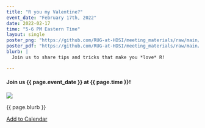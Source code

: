 ```yaml
---
title: "R you my Valentine?"
event_date: "February 17th, 2022"
date: 2022-02-17
time: "5-6 PM Eastern Time"
layout: single
poster_png: "https://github.com/RUG-at-HDSI/meeting_materials/raw/main/2022_02_17/2022_02_17_R_You_My_Valentine.png"
poster_pdf: "https://github.com/RUG-at-HDSI/meeting_materials/raw/main/2022_02_17/2022_02_17_R_You_My_Valentine.pdf"
blurb: |
  Join us to share tips and tricks that make you *love* R! 

---
```


#### Join us {{ page.event_date }} at {{ page.time }}!

<a href="{{ page.poster_png }}" alt="">
<img src="{{ page.poster_png }}">
</a>

<p>{{ page.blurb }}</p>

<a title="Add to Calendar" class="addeventatc" data-id="mV11938790" href="https://www.addevent.com/event/mV11938790" target="_blank" rel="nofollow">Add to Calendar</a>
	<script type="text/javascript" src="https://cdn.addevent.com/libs/atc/1.6.1/atc.min.js" async defer></script>

